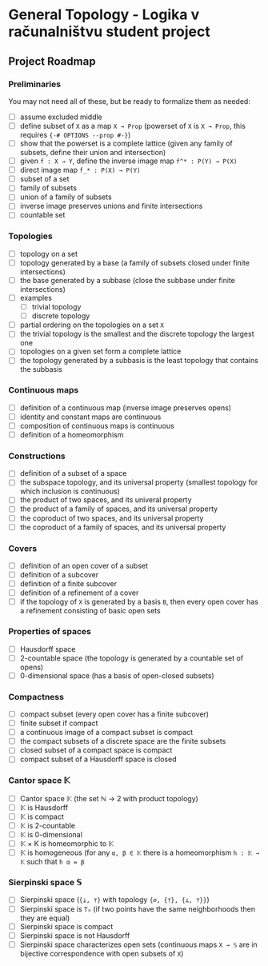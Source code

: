 #  General Topology - Logika v računalništvu student project

## Project Roadmap

### Preliminaries

You may not need all of these, but be ready to formalize them as needed:

- [ ] assume excluded middle
- [ ] define subset of `X` as a map `X → Prop` (powerset of `X` is `X → Prop`, this requires `{-# OPTIONS --prop #-}`)
- [ ] show that the powerset is a complete lattice (given any family of subsets, define their union and intersection)
- [ ] given `f : X → Y`, define the inverse image map `f^* : P(Y) → P(X)`
- [ ] direct image map `f_* : P(X) → P(Y)`
- [ ] subset of a set
- [ ] family of subsets
- [ ] union of a family of subsets
- [ ] inverse image preserves unions and finite intersections
- [ ] countable set

### Topologies

- [ ] topology on a set
- [ ] topology generated by a base (a family of subsets closed under finite intersections)
- [ ] the base generated by a subbase (close the subbase under finite intersections)
- [ ] examples
  - [ ] trivial topology
  - [ ] discrete topology
- [ ] partial ordering on the topologies on a set `X`
- [ ] the trivial topology is the smallest and the discrete topology the largest one
- [ ] topologies on a given set form a complete lattice
- [ ] the topology generated by a subbasis is the least topology that contains the subbasis

### Continuous maps

- [ ] definition of a continuous map (inverse image preserves opens)
- [ ] identity and constant maps are continuous
- [ ] composition of continuous maps is continuous
- [ ] definition of a homeomorphism

### Constructions

- [ ] definition of a subset of a space
- [ ] the subspace topology, and its universal property (smallest topology for which inclusion is continuous)
- [ ] the product of two spaces, and its univeral property
- [ ] the product of a family of spaces, and its universal property
- [ ] the coproduct of two spaces, and its universal property
- [ ] the coproduct of a family of spaces, and its universal property

### Covers

- [ ] definition of an open cover of a subset
- [ ] definition of a subcover
- [ ] definition of a finite subcover
- [ ] definition of a refinement of a cover
- [ ] if the topology of `X` is generated by a basis `B`, then every open cover has a refinement consisting of basic open sets

### Properties of spaces

- [ ] Hausdorff space
- [ ] 2-countable space (the topology is generated by a countable set of opens)
- [ ] 0-dimensional space (has a basis of open-closed subsets)

### Compactness

- [ ] compact subset (every open cover has a finite subcover)
- [ ] finite subset if compact
- [ ] a continuous image of a compact subset is compact
- [ ] the compact subsets of a discrete space are the finite subsets
- [ ] closed subset of a compact space is compact
- [ ] compact subset of a Hausdorff space is closed

### Cantor space 𝕂

- [ ] Cantor space 𝕂 (the set ℕ → 2 with product topology)
- [ ] 𝕂 is Hausdorff
- [ ] 𝕂 is compact
- [ ] 𝕂 is 2-countable
- [ ] 𝕂 is 0-dimensional
- [ ] 𝕂 × K is homeomorphic to 𝕂
- [ ] 𝕂 is homogeneous (for any `α, β ∈ 𝕂` there is a homeomorphism `h : 𝕂 → 𝕂` such that `h α = β`

### Sierpinski space 𝕊

- [ ] Sierpinski space (`{⊥, ⊤}` with topology `{∅, {⊤}, {⊥, ⊤}}`)
- [ ] Sierpinski space is `T₀` (if two points have the same neighborhoods then they are equal)
- [ ] Sierpinski space is compact
- [ ] Sierpinski space is not Hausdorff
- [ ] Sierpinski space characterizes open sets (continuous maps `X → 𝕊` are in bijective correspondence with open subsets of `X`)
